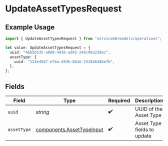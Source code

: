 # UpdateAssetTypesRequest

## Example Usage

```typescript
import { UpdateAssetTypesRequest } from "servicem8/models/operations";

let value: UpdateAssetTypesRequest = {
  uuid: "46b5b535-a0d0-4436-ad42-246c98a238ec",
  assetType: {
    uuid: "123e4567-e7ba-483b-8b3e-23184638befb",
  },
};
```

## Fields

| Field                                                                  | Type                                                                   | Required                                                               | Description                                                            |
| ---------------------------------------------------------------------- | ---------------------------------------------------------------------- | ---------------------------------------------------------------------- | ---------------------------------------------------------------------- |
| `uuid`                                                                 | *string*                                                               | :heavy_check_mark:                                                     | UUID of the Asset Type                                                 |
| `assetType`                                                            | [components.AssetTypeInput](../../models/components/assettypeinput.md) | :heavy_check_mark:                                                     | Asset Type fields to update                                            |